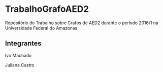 # TrabalhoGrafoAED2
Repositório do Trabalho sobre Grafos de AED2 durante o período 2016/1 na Universidade Federal do Amazonas

## Integrantes

Ivo Machado

Juliana Castro
